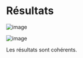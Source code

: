 # Résultats 

![image](https://user-images.githubusercontent.com/66918934/226137317-8cb71b70-4eef-4643-a6f3-77f841bf5341.png)

![image](https://user-images.githubusercontent.com/66918934/226137325-0cdc6f7d-c753-40a2-938e-755364f99d44.png)

Les résultats sont cohérents.

